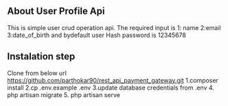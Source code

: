 

## About User Profile Api

This is simple user crud operation api. The required input is 1: name 2:email 3:date_of_birth and bydefault user Hash password is 12345678

## Instalation step

Clone from below url
https://github.com/parthokar90/rest_api_payment_gateway.git
1.composer install 
2.cp .env.example .env 
3.update database credentials from .env
4. php artisan migrate
5. php artisan serve


